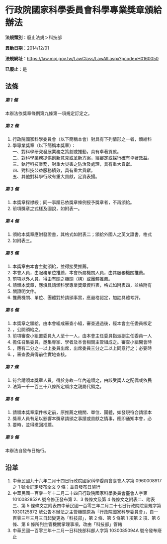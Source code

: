 # 行政院國家科學委員會科學專業獎章頒給辦法

**法規類別**：廢止法規＞科技部

**異動日期**：2014/12/01  

**法規網址**：https://law.moj.gov.tw/LawClass/LawAll.aspx?pcode=H0160050

**已廢止**：是



## 法條
##### 第 1 條
本辦法依獎章條例第九條第一項規定訂定之。

##### 第 2 條
1. 行政院國家科學委員會（以下簡稱本會）對具有下列情形之一者，頒給科
1. 學專業獎章（以下簡稱本獎章）：  
一、對科學研究發展業務之策劃或推動，具有卓著貢獻。  
二、對科學業務提供創新意見或革新方案，經審定或採行確有卓著效益。  
三、執行科技業務，對重大災害之防治及處理，具有重大貢獻。  
四、對科技公益服務績效，具有重大貢獻。  
五、其他對科學行政有重大貢獻，足資表揚。

##### 第 3 條
1. 本獎章採襟綬；同一事蹟已依獎章條例授予獎章者，不再頒給。
1. 前項獎章之式樣及圖說，如附表一。

##### 第 4 條
1. 頒給本獎章應附發證書，其格式如附表二；頒給外國人之英文證書，格式
1. 如附表三。

##### 第 5 條
1. 本獎章由本會主動頒給，並得接受推薦。
1. 本會人員，由服務單位推薦，本會所屬機關人員，由其服務機關推薦。
1. 前項以外人員，得由有關之機關（構）或團體推薦。
1. 請頒本獎章，應填具請頒科學專業獎章資料表，格式如附表四，並檢附有
1. 關證明文件。
1. 推薦機關、單位、團體對於請頒事實，應嚴格認定，加註具體考評。

##### 第 6 條
1. 本獎章之頒給，由本會組成審查小組，審查通過後，經本會主任委員核定
1. ，公開頒給之。
1. 前項審查小組置委員九人至十一人，由本會主任委員指派副主任委員一人
1. 擔任召集委員，邀集專家、學者及本會相關主管組成之。審查小組開會時
1. ，應有二分之一以上委員出席，出席委員三分之二以上同意行之；必要時
1. ，審查委員得前往實地查核。

##### 第 7 條
1. 符合請頒本獎章人員，得於身故一年內追頒之，由該受獎人之配偶或依民
1. 法第一千一百三十八條所定順序之親屬代領之。

##### 第 8 條
1. 請頒本獎章案件核定前，原推薦之機關、單位、團體，如發現符合請頒本
1. 獎章人員有足以影響本獎章請頒之事蹟或貢獻之情事，應即通知本會，必
1. 要時，並得撤回推薦。

##### 第 9 條
本辦法自發布日施行。

## 沿革
1. 中華民國九十六年二月十四日行政院國家科學委員會臺會人字第 0960008917 之 1  號令訂定發布全文 9  條；並自發布日施行
1. 中華民國一百零一年十二月二十四日行政院國家科學委員會臺會人字第1010082852A 號令修正發布第 2、3 條條文及第 4  條條文之附表二、附表三、第 5  條條文之附表四中華民國一百零三年二月二十七日行政院院臺規字第 1030125872 號公告本辦法之主管機關原為「行政院國家科學委員會」，自一百零三年三月三日起變更為「科技部」，第 2  條、第 5  條第 1  項第 2  項、第 6  條、第 8  條所列主管機關掌理事項，改由「科技部」管轄
1. 中華民國一百零三年十二月一日科技部科部人字第 1030085094A  號令發布廢止                                                      
